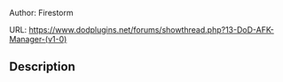 Author: Firestorm

URL: https://www.dodplugins.net/forums/showthread.php?13-DoD-AFK-Manager-(v1-0)

## Description

